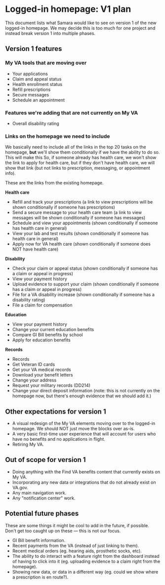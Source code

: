 # Logged-in homepage: V1 plan

This document lists what Samara would like to see on version 1 of the new logged-in homepage. We may decide this is too much for one project and instead break version 1 into multiple phases.

## Version 1 features

### My VA tools that are moving over

- Your applications
- Claim and appeal status
- Health enrollment status
- Refill prescriptions
- Secure messages
- Schedule an appointment

### Features we're adding that are not currently on My VA

- Overall disability rating 

### Links on the homepage we need to include

We basically need to include all of the links in the top 20 tasks on the homepage, **but** we'll show them conditionally if we have the ability to do so. This will make this  So, if someone already has health care, we won't show the link to apply for health care, but if they don't have health care, we will show that link (but not links to prescription, messaging, or appointment info).

These are the links from the existing homepage.

**Health care**

- Refill and track your prescriptions (a link to view prescriptions will be shown conditionally if someone has prescriptions)
- Send a secure message to your health care team (a link to view messages will be shown conditionally if someone has messages)
- Schedule and view your appointments (shown conditionally if someone has health care in general)
- View your lab and test results (shown conditionally if someone has health care in general)
- Apply now for VA health care (shown conditionally if someone does NOT have health care)

**Disability**

- Check your claim or appeal status (shown conditionally if someone has a claim or appeal in progress)
- View your payment history
- Upload evidence to support your claim (shown conditionally if someone has a claim or appeal in progress)
- File for a VA disability increase (shown conditionally if someone has a disability rating)
- File a claim for compensation

**Education**

- View your payment history
- Change your current education benefits
- Compare GI Bill benefits by school
- Apply for education benefits

**Records**

- Records
- Get Veteran ID cards
- Get your VA medical records
- Download your benefit letters
- Change your address
- Request your military records (DD214)
- Change your direct deposit information (note: this is not currently on the homepage now, but there's enough evidence that we should add it.)

## Other expectations for version 1

-	A visual redesign of the My VA elements moving over to the logged-in homepage. We should NOT just move the blocks over as-is.
-	A very basic first-time user experience that will account for users who have no benefits and no applications in flight.
-	Retiring My VA.

## Out of scope for version 1

-	Doing anything with the Find VA benefits content that currently exists on My VA.
-	Incorporating any new data or integrations that do not already exist on VA.gov.
-	Any main navigation work.
-	Any "notification center" work.

## Potential future phases

These are some things it might be cool to add in the future, if possible. Don't get too caught up on these — this is not our focus.

- GI Bill benefit information.
- Recent payments from the VA (instead of just linking to them).
- Recent medical orders (eg. hearing aids, prosthetic socks, etc).
- The ability to do interact with a feature right from the dashboard instead of having to click into it (eg. uploading evidence to a claim right from the homepage).
- Showing new data, or data in a different way (eg. could we show where a prescription is en route?).
